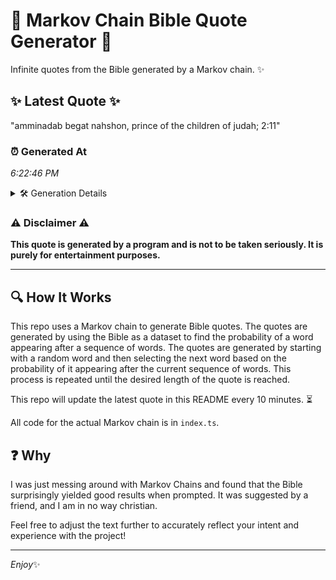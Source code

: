 # 📖 Markov Chain Bible Quote Generator 📖

Infinite quotes from the Bible generated by a Markov chain. ✨

## ✨ Latest Quote ✨
"amminadab begat nahshon, prince of the children of judah; 2:11"

### ⏰ Generated At
*6:22:46 PM*

<details>
    <summary>🛠️ Generation Details</summary>
    <p>
        <strong>🌱 Seed:</strong> amminadab<br>
        <strong>🔄 Iterations:</strong> 9<br>
        <strong>📜 Context History:</strong><br>[ amminadab ]: begat<br>[ amminadab, begat ]: nahshon,<br>[ amminadab, begat, nahshon, ]: prince<br>[ amminadab, begat, nahshon,, prince ]: of<br>[ amminadab, begat, nahshon,, prince, of ]: the<br>[ amminadab, begat, nahshon,, prince, of, the ]: children<br>[ begat, nahshon,, prince, of, the, children ]: of<br>[ nahshon,, prince, of, the, children, of ]: judah;<br>[ prince, of, the, children, of, judah; ]: 2:11<br>
    </p>
</details>

### ⚠️ Disclaimer ⚠️
**This quote is generated by a program and is not to be taken seriously. It is purely for entertainment purposes.**

---

## 🔍 How It Works

This repo uses a Markov chain to generate Bible quotes. The quotes are generated by using the Bible as a dataset to find the probability of a word appearing after a sequence of words. The quotes are generated by starting with a random word and then selecting the next word based on the probability of it appearing after the current sequence of words. This process is repeated until the desired length of the quote is reached.

This repo will update the latest quote in this README every 10 minutes. ⏳

All code for the actual Markov chain is in `index.ts`.

## ❓ Why

I was just messing around with Markov Chains and found that the Bible surprisingly yielded good results when prompted. 
It was suggested by a friend, and I am in no way christian.

Feel free to adjust the text further to accurately reflect your intent and experience with the project!

---

*Enjoy*✨
